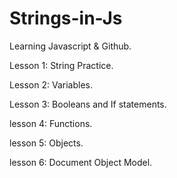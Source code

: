 # Strings-in-Js
Learning Javascript & Github.

Lesson 1: String Practice.

Lesson 2: Variables.

Lesson 3: Booleans and If statements.

lesson 4: Functions.

lesson 5: Objects.

lesson 6: Document Object Model.

